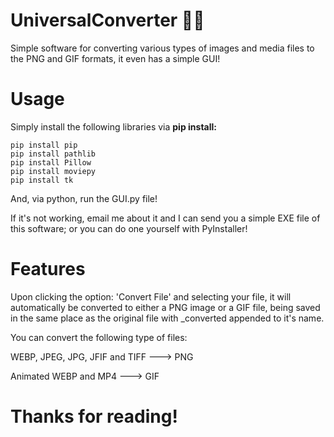 # UniversalConverter 🔄💽

Simple software for converting various types of images and media files to the PNG and GIF formats, it even has a simple GUI!  

# Usage

Simply install the following libraries via **pip install:**

```
pip install pip
pip install pathlib
pip install Pillow
pip install moviepy
pip install tk
```

And, via python, run the GUI.py file!

If it's not working, email me about it and I can send you a simple EXE file of this software; or you can do one yourself with PyInstaller!

# Features

Upon clicking the option: 'Convert File' and selecting your file, it will automatically be converted to either a PNG image or a GIF file, being saved in the same place as the original file with _converted appended to it's name.

You can convert the following type of files:

WEBP, JPEG, JPG, JFIF and TIFF ---> PNG

 Animated WEBP and MP4 ---> GIF
  
# Thanks for reading!
